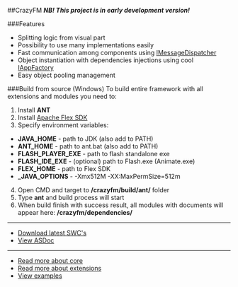 ##CrazyFM
**_NB! This project is in early development version!_**

###Features
* Splitting logic from visual part
* Possibility to use many implementations easily
* Fast communication among components using [IMessageDispatcher](http://188.166.108.195/projects/crazyfm/core/doc/com/crazyfm/core/mvc/message/IMessageDispatcher.html)
* Object instantiation with dependencies injections using cool [IAppFactory](http://188.166.108.195/projects/crazyfm/core/doc/com/crazyfm/core/factory/IAppFactory.html#includeExamplesSummary)
* Easy object pooling management

###Build from source (Windows)
To build entire framework with all extensions and modules you need to:

1. Install **ANT**
2. Install [Apache Flex SDK](http://flex.apache.org/)
3. Specify environment variables:
  - **JAVA_HOME** - path to JDK (also add to PATH)
  - **ANT_HOME** - path to ant.bat (also add to PATH)
  - **FLASH_PLAYER_EXE** - path to flash standalone exe
  - **FLASH_IDE_EXE** - (optional) path to Flash.exe (Animate.exe)
  - **FLEX_HOME** - path to Flex SDK
  - **_JAVA_OPTIONS** - -Xmx512M -XX:MaxPermSize=512m
4. Open CMD and target to **/crazyfm/build/ant/** folder
5. Type **ant** and build process will start
6. When build finish with success result, all modules with documents will appear here: **/crazyfm/dependencies/**

***

- [Download latest SWC's](http://188.166.108.195/projects/crazyfm/crazyfm_latest.zip)
- [View ASDoc](http://188.166.108.195/projects/crazyfm/doc/index.html)

***

- [Read more about core](core)
- [Read more about extensions](extensions)
- [View examples](https://github.com/CrazyFlasher/crazyfm-examples)